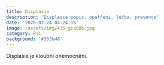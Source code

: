 ```yaml
---
title: Displasie
description: 'Displasie popis, opatření, léčba, prevence'
date: '2020-02-24 04:24:18'
image: /assets/img/435_gca60b.jpg
category: Psi
background: '#353b48'
---
```

Displasie je kloubní onemocnění.
